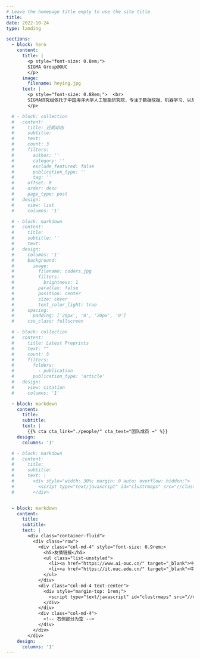 ```yaml
---
# Leave the homepage title empty to use the site title
title:
date: 2022-10-24
type: landing

sections:
  - block: hero
    content:
      title: |
        <p style="font-size: 0.8em;">  
        SIGMA Group@OUC
        </p>     
      image:
        filename: heying.jpg
      text: |
        <p style="font-size: 0.88em;">  <br>
        SIGMA研究组依托于中国海洋大学人工智能研究院，专注于数据挖掘、机器学习、以及数据库系统等前沿领域研究，尤其关注于为大规模真实应用建模新问题并提出有效可扩展的算法，包括但不限于智能交通、城市计算、社交计算、推荐系统和时空系统。
        </p>    

  # - block: collection
  #   content:
  #     title: 近期动态
  #     subtitle:
  #     text:
  #     count: 3
  #     filters:
  #       author: ''
  #       category: ''
  #       exclude_featured: false
  #       publication_type: ''
  #       tag: ''
  #     offset: 0
  #     order: desc
  #     page_type: post
  #   design:
  #     view: list
  #     columns: '1'  

  # - block: markdown
  #   content:
  #     title:
  #     subtitle: ''
  #     text:
  #   design:
  #     columns: '1'
  #     background:
  #       image: 
  #         filename: coders.jpg
  #         filters:
  #           brightness: 1
  #         parallax: false
  #         position: center
  #         size: cover
  #         text_color_light: true
  #     spacing:
  #       padding: ['20px', '0', '20px', '0']
  #     css_class: fullscreen

  # - block: collection
  #   content:
  #     title: Latest Preprints
  #     text: ""
  #     count: 5
  #     filters:
  #       folders:
  #         - publication
  #       publication_type: 'article'
  #   design:
  #     view: citation
  #     columns: '1'

  - block: markdown
    content:
      title:
      subtitle:
      text: |
        {{% cta cta_link="./people/" cta_text="团队成员 →" %}}
    design:
      columns: '1'

  # - block: markdown
  #   content:
  #     title:
  #     subtitle:
  #     text: |
  #       <div style="width: 30%; margin: 0 auto; overflow: hidden;">
  #         <script type="text/javascript" id="clustrmaps" src="//clustrmaps.com/map_v2.js?d=QJLp3xQ-w7019B5p3jHJSpwxfsmjIoKGPvyGMIRtuXU&cl=ffffff&w=a"></script>
  #       </div>


  - block: markdown
    content:
      title:
      subtitle:
      text: |
        <div class="container-fluid">
          <div class="row">
            <div class="col-md-4" style="font-size: 0.9rem;>
              <h5>友情链接</h5>
              <ul class="list-unstyled">
                <li><a href="https://www.ai-ouc.cn/" target="_blank">中国海洋大学人工智能研究院</a></li>
                <li><a href="https://it.ouc.edu.cn/" target="_blank">中国海洋大学信息科学与工程学部</a></li>
              </ul>
            </div>
            <div class="col-md-4 text-center">
              <div style="margin-top: 1rem;">
                <script type="text/javascript" id="clustrmaps" src="//clustrmaps.com/map_v2.js?d=QJLp3xQ-w7019B5p3jHJSpwxfsmjIoKGPvyGMIRtuXU&cl=ffffff&w=a"></script>
              </div>
            </div>
            <div class="col-md-4">
              <!-- 右侧部分为空 -->
            </div>
          </div>
        </div>
    design:
      columns: '1'
---
```


